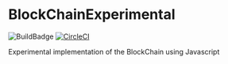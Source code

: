 # BlockChainExperimental
![BuildBadge](https://img.shields.io/bitbucket/pipelines/donskikh/blockchainexperimental.svg)
[![CircleCI](https://circleci.com/gh/andrewdonskikh/blockchainexperimental.svg?style=svg)](https://circleci.com/gh/andrewdonskikh/blockchainexperimental)

Experimental implementation of the BlockChain using Javascript

